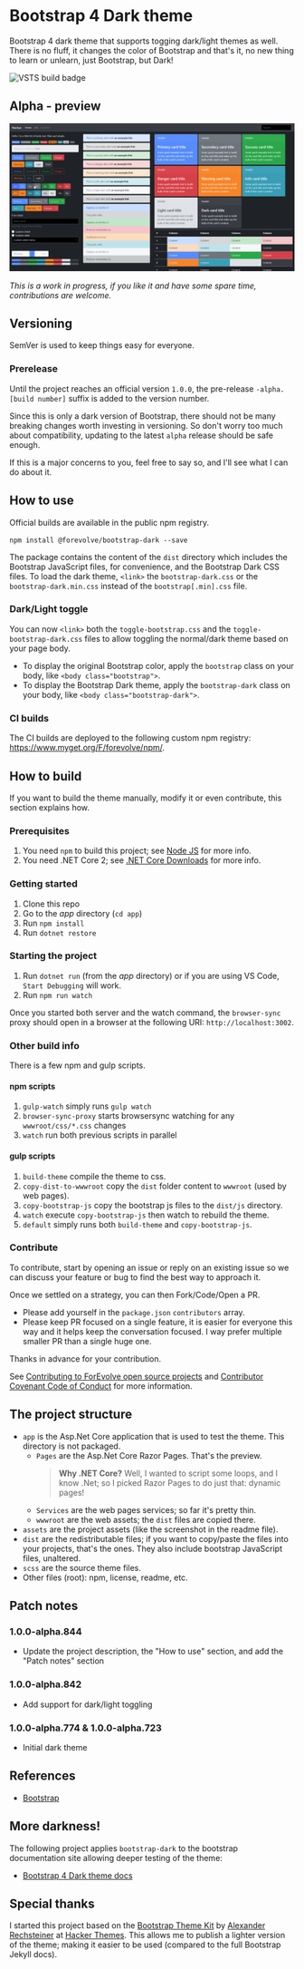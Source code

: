 # Bootstrap 4 Dark theme

Bootstrap 4 dark theme that supports togging dark/light themes as well. There is no fluff, it changes the color of Bootstrap and that's it, no new thing to learn or unlearn, just Bootstrap, but Dark!

![VSTS build badge](https://forevolve.visualstudio.com/_apis/public/build/definitions/c685c54e-c04f-4c62-9e82-db39a452f4d9/22/badge)

## Alpha - preview

![Alpha - preview](assets/images/alpha-3.png)

_This is a work in progress, if you like it and have some spare time, contributions are welcome._

## Versioning

SemVer is used to keep things easy for everyone.

### Prerelease

Until the project reaches an official version `1.0.0`, the pre-release `-alpha.[build number]` suffix is added to the version number.

Since this is only a dark version of Bootstrap, there should not be many breaking changes worth investing in versioning. So don't worry too much about compatibility, updating to the latest `alpha` release should be safe enough.

If this is a major concerns to you, feel free to say so, and I'll see what I can do about it.

## How to use

Official builds are available in the public npm registry.

```
npm install @forevolve/bootstrap-dark --save
```

The package contains the content of the `dist` directory which includes the Bootstrap JavaScript files, for convenience, and the Bootstrap Dark CSS files.
To load the dark theme, `<link>` the `bootstrap-dark.css` or the `bootstrap-dark.min.css` instead of the `bootstrap[.min].css` file.

### Dark/Light toggle

You can now `<link>` both the `toggle-bootstrap.css` and the `toggle-bootstrap-dark.css` files to allow toggling the normal/dark theme based on your page body.

-   To display the original Bootstrap color, apply the `bootstrap` class on your body, like `<body class="bootstrap">`.
-   To display the Bootstrap Dark theme, apply the `bootstrap-dark` class on your body, like `<body class="bootstrap-dark">`.

### CI builds

The CI builds are deployed to the following custom npm registry: <https://www.myget.org/F/forevolve/npm/>.

## How to build

If you want to build the theme manually, modify it or even contribute, this section explains how.

### Prerequisites

1. You need `npm` to build this project; see [Node JS](https://nodejs.org/en/) for more info.
1. You need .NET Core 2; see [.NET Core Downloads](https://www.microsoft.com/net/download/Windows/build) for more info.

### Getting started

1. Clone this repo
1. Go to the _app_ directory (`cd app`)
1. Run `npm install`
1. Run `dotnet restore`

### Starting the project

1. Run `dotnet run` (from the _app_ directory) or if you are using VS Code, `Start Debugging` will work.
1. Run `npm run watch`

Once you started both server and the watch command, the `browser-sync` proxy should open in a browser at the following URI: `http://localhost:3002`.

### Other build info

There is a few npm and gulp scripts.

#### npm scripts

1. `gulp-watch` simply runs `gulp watch`
1. `browser-sync-proxy` starts browsersync watching for any `wwwroot/css/*.css` changes
1. `watch` run both previous scripts in parallel

#### gulp scripts

1. `build-theme` compile the theme to css.
1. `copy-dist-to-wwwroot` copy the `dist` folder content to `wwwroot` (used by web pages).
1. `copy-bootstrap-js` copy the bootstrap js files to the `dist/js` directory.
1. `watch` execute `copy-bootstrap-js` then watch to rebuild the theme.
1. `default` simply runs both `build-theme` and `copy-bootstrap-js`.

### Contribute

To contribute, start by opening an issue or reply on an existing issue so we can discuss your feature or bug to find the best way to approach it.

Once we settled on a strategy, you can then Fork/Code/Open a PR.

-   Please add yourself in the `package.json` `contributors` array.
-   Please keep PR focused on a single feature, it is easier for everyone this way and it helps keep the conversation focused. I way prefer multiple smaller PR than a single huge one.

Thanks in advance for your contribution.

See [Contributing to ForEvolve open source projects](https://github.com/ForEvolve/Toc/blob/master/CONTRIBUTING.md) and [Contributor Covenant Code of Conduct](https://github.com/ForEvolve/Toc/blob/master/CODE_OF_CONDUCT.md) for more information.

## The project structure

-   `app` is the Asp.Net Core application that is used to test the theme. This directory is not packaged.
    -   `Pages` are the Asp.Net Core Razor Pages. That's the preview.
        > **Why .NET Core?** Well, I wanted to script some loops, and I know .Net; so I picked Razor Pages to do just that: dynamic pages!
    -   `Services` are the web pages services; so far it's pretty thin.
    -   `wwwroot` are the web assets; the `dist` files are copied there.
-   `assets` are the project assets (like the screenshot in the readme file).
-   `dist` are the redistributable files; if you want to copy/paste the files into your projects, that's the ones. They also include bootstrap JavaScript files, unaltered.
-   `scss` are the source theme files.
-   Other files (root): npm, license, readme, etc.

## Patch notes

### 1.0.0-alpha.844

-   Update the project description, the "How to use" section, and add the "Patch notes" section

### 1.0.0-alpha.842

-   Add support for dark/light toggling

### 1.0.0-alpha.774 & 1.0.0-alpha.723

-   Initial dark theme

## References

-   [Bootstrap](https://github.com/twbs/bootstrap/)

## More darkness!

The following project applies `bootstrap-dark` to the bootstrap documentation site allowing deeper testing of the theme:

-   [Bootstrap 4 Dark theme docs](https://github.com/ForEvolve/bootstrap-dark-docs.git)

## Special thanks

I started this project based on the [Bootstrap Theme Kit](https://hackerthemes.com/kit/) by [Alexander Rechsteiner](https://github.com/arechsteiner) at [Hacker Themes](https://hackerthemes.com). This allows me to publish a lighter version of the theme; making it easier to be used (compared to the full Bootstrap Jekyll docs).
